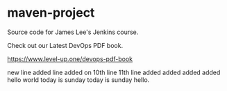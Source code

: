 # maven-project
Source code for James Lee's Jenkins course.

Check out our Latest DevOps PDF book.

https://www.level-up.one/devops-pdf-book

new line
added
line added on 10th line
11th line added
added added added
hello world today is sunday
today is sunday
hello.
